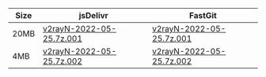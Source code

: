 |    Size   |     jsDelivr  | FastGit |
|  ---  |  ---  |  ---  |
| 20MB | [v2rayN-2022-05-25.7z.001](https://cdn.jsdelivr.net/gh/googleians/v2rayN-32@main/v2rayN-2022-05-25.7z.001) | [v2rayN-2022-05-25.7z.001](https://raw.fastgit.org/googleians/v2rayN-32/main/v2rayN-2022-05-25.7z.001) |
| 4MB | [v2rayN-2022-05-25.7z.002](https://cdn.jsdelivr.net/gh/googleians/v2rayN-32@main/v2rayN-2022-05-25.7z.002) | [v2rayN-2022-05-25.7z.002](https://raw.fastgit.org/googleians/v2rayN-32/main/v2rayN-2022-05-25.7z.002) |

